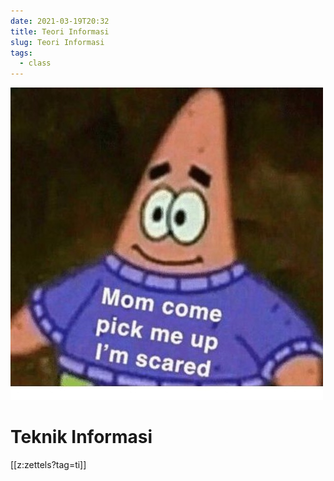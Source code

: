 ```yaml
---
date: 2021-03-19T20:32
title: Teori Informasi
slug: Teori Informasi
tags:
  - class
---
```

![pick me up](static/ti-memes.jpg)
# Teknik Informasi
[[z:zettels?tag=ti]]
